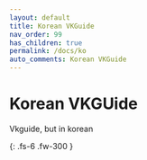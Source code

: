 ```yaml
---
layout: default
title: Korean VKGuide
nav_order: 99
has_children: true
permalink: /docs/ko
auto_comments: Korean VKGuide
---
```


# Korean VKGUide
Vkguide, but in korean

{: .fs-6 .fw-300 }